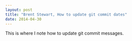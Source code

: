 ```yaml
---
layout: post
title: "Brent Stewart, How to update git commit dates"
date: 2014-04-30
---
```


This is where I note how to update git commit messages.